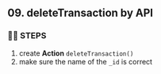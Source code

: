 ## 09. deleteTransaction by API
### 🦶🏻 STEPS
1. create **Action** `deleteTransaction()`
2. make sure the name of the `_id` is correct
